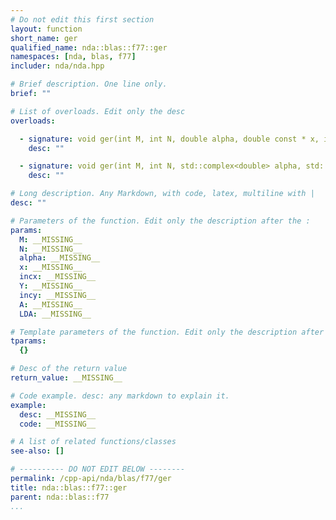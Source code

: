 ```yaml
---
# Do not edit this first section
layout: function
short_name: ger
qualified_name: nda::blas::f77::ger
namespaces: [nda, blas, f77]
includer: nda/nda.hpp

# Brief description. One line only.
brief: ""

# List of overloads. Edit only the desc
overloads:

  - signature: void ger(int M, int N, double alpha, double const * x, int incx, double const * Y, int incy, double * A, int LDA)
    desc: ""

  - signature: void ger(int M, int N, std::complex<double> alpha, std::complex<double> const * x, int incx, std::complex<double> const * Y, int incy, std::complex<double> * A, int LDA)
    desc: ""

# Long description. Any Markdown, with code, latex, multiline with |
desc: ""

# Parameters of the function. Edit only the description after the :
params:
  M: __MISSING__
  N: __MISSING__
  alpha: __MISSING__
  x: __MISSING__
  incx: __MISSING__
  Y: __MISSING__
  incy: __MISSING__
  A: __MISSING__
  LDA: __MISSING__

# Template parameters of the function. Edit only the description after the :
tparams:
  {}

# Desc of the return value
return_value: __MISSING__

# Code example. desc: any markdown to explain it.
example:
  desc: __MISSING__
  code: __MISSING__

# A list of related functions/classes
see-also: []

# ---------- DO NOT EDIT BELOW --------
permalink: /cpp-api/nda/blas/f77/ger
title: nda::blas::f77::ger
parent: nda::blas::f77
...
```


